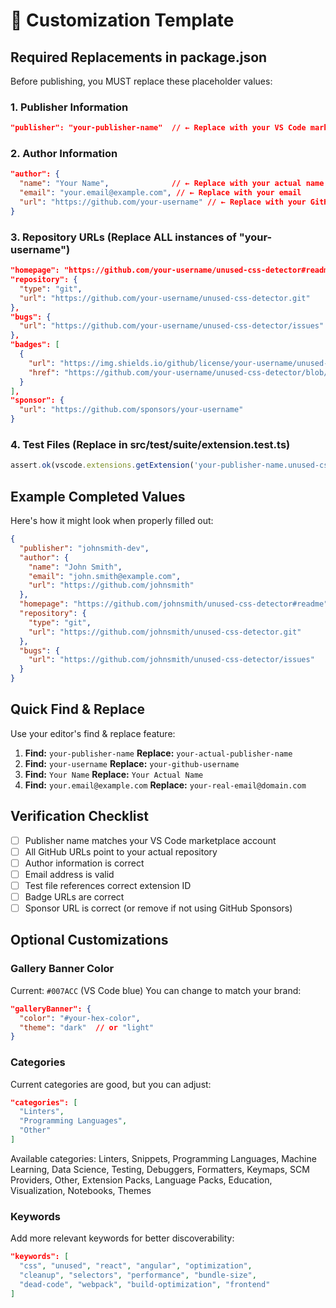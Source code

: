 # 🔧 Customization Template

## Required Replacements in package.json

Before publishing, you MUST replace these placeholder values:

### 1. Publisher Information
```json
"publisher": "your-publisher-name"  // ← Replace with your VS Code marketplace publisher name
```

### 2. Author Information
```json
"author": {
  "name": "Your Name",              // ← Replace with your actual name
  "email": "your.email@example.com", // ← Replace with your email
  "url": "https://github.com/your-username" // ← Replace with your GitHub profile
}
```

### 3. Repository URLs (Replace ALL instances of "your-username")
```json
"homepage": "https://github.com/your-username/unused-css-detector#readme",
"repository": {
  "type": "git",
  "url": "https://github.com/your-username/unused-css-detector.git"
},
"bugs": {
  "url": "https://github.com/your-username/unused-css-detector/issues"
},
"badges": [
  {
    "url": "https://img.shields.io/github/license/your-username/unused-css-detector",
    "href": "https://github.com/your-username/unused-css-detector/blob/main/LICENSE"
  }
],
"sponsor": {
  "url": "https://github.com/sponsors/your-username"
}
```

### 4. Test Files (Replace in src/test/suite/extension.test.ts)
```typescript
assert.ok(vscode.extensions.getExtension('your-publisher-name.unused-css-detector'));
```

## Example Completed Values

Here's how it might look when properly filled out:

```json
{
  "publisher": "johnsmith-dev",
  "author": {
    "name": "John Smith",
    "email": "john.smith@example.com",
    "url": "https://github.com/johnsmith"
  },
  "homepage": "https://github.com/johnsmith/unused-css-detector#readme",
  "repository": {
    "type": "git",
    "url": "https://github.com/johnsmith/unused-css-detector.git"
  },
  "bugs": {
    "url": "https://github.com/johnsmith/unused-css-detector/issues"
  }
}
```

## Quick Find & Replace

Use your editor's find & replace feature:

1. **Find:** `your-publisher-name` **Replace:** `your-actual-publisher-name`
2. **Find:** `your-username` **Replace:** `your-github-username`
3. **Find:** `Your Name` **Replace:** `Your Actual Name`
4. **Find:** `your.email@example.com` **Replace:** `your-real-email@domain.com`

## Verification Checklist

- [ ] Publisher name matches your VS Code marketplace account
- [ ] All GitHub URLs point to your actual repository
- [ ] Author information is correct
- [ ] Email address is valid
- [ ] Test file references correct extension ID
- [ ] Badge URLs are correct
- [ ] Sponsor URL is correct (or remove if not using GitHub Sponsors)

## Optional Customizations

### Gallery Banner Color
Current: `#007ACC` (VS Code blue)
You can change to match your brand:
```json
"galleryBanner": {
  "color": "#your-hex-color",
  "theme": "dark"  // or "light"
}
```

### Categories
Current categories are good, but you can adjust:
```json
"categories": [
  "Linters",
  "Programming Languages", 
  "Other"
]
```

Available categories: Linters, Snippets, Programming Languages, Machine Learning, Data Science, Testing, Debuggers, Formatters, Keymaps, SCM Providers, Other, Extension Packs, Language Packs, Education, Visualization, Notebooks, Themes

### Keywords
Add more relevant keywords for better discoverability:
```json
"keywords": [
  "css", "unused", "react", "angular", "optimization", 
  "cleanup", "selectors", "performance", "bundle-size", 
  "dead-code", "webpack", "build-optimization", "frontend"
]
```